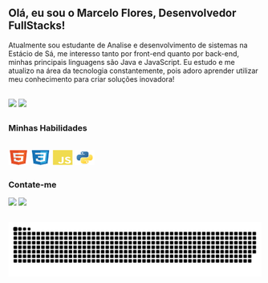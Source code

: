## Olá, eu sou o Marcelo Flores, Desenvolvedor FullStacks! 

<p aling="left">Atualmente sou estudante de Analise e desenvolvimento de sistemas na Estácio de Sá, me interesso tanto por front-end quanto por back-end, minhas principais linguagens são Java e JavaScript. Eu estudo e me atualizo na área da tecnologia constantemente, pois adoro aprender utilizar meu conhecimento para criar soluções inovadora!</p>

<div style="display: inline_block"><br>
  <picture>
  <source
    srcset="https://github-readme-stats.vercel.app/api?username=DevMarceloFlores&show_icons=true&theme=blue-green"
    media="(prefers-color-scheme: dark)"
  />
  <source
    srcset="https://github-readme-stats.vercel.app/api?username=DevMarceloFlores&show_icons=true"
    media="(prefers-color-scheme: light), (prefers-color-scheme: no-preference)"
  />
  <img src="https://github-readme-stats.vercel.app/api?username=DevMarceloFlores&show_icons=true" />
</picture>
<picture>
  <source
    srcset="https://github-readme-stats.vercel.app/api/top-langs/?username=DevMarceloFlores&theme=blue-green"
    media="(prefers-color-scheme: dark)"
  />
  <source
    srcset="https://github-readme-stats.vercel.app/api/top-langs/?username=DevMarceloFlores&show_icons=true"
    media="(prefers-color-scheme: light), (prefers-color-scheme: no-preference)"
  />
  <img src="https://github-readme-stats.vercel.app/api/top-langs/?username=DevMarceloFlores&show_icons=true" />
</picture>
</div>

  ##
<h3 aling="left">Minhas Habilidades</h3>
<div style="display: inline_block"><br>
  <img align="center" alt="HTML" height="30" width="40" src="https://raw.githubusercontent.com/devicons/devicon/master/icons/html5/html5-original.svg">
  <img align="center" alt="CSS" height="30" width="40" src="https://raw.githubusercontent.com/devicons/devicon/master/icons/css3/css3-original.svg">
  <img align="center" alt="Js" height="30" width="40" src="https://raw.githubusercontent.com/devicons/devicon/master/icons/javascript/javascript-plain.svg">
  <img align="center" alt="Python" height="30" width="40" src="https://raw.githubusercontent.com/devicons/devicon/master/icons/python/python-original.svg">
  </div>
  
  ##
 <h3 aling="left"> Contate-me</h3>
<div> 
  <a href = "mailto:dev.marceloflores@gmail.com"><img src="https://img.shields.io/badge/-Gmail-%23333?style=for-the-badge&logo=gmail&logoColor=white" target="_blank"></a>
  <a href="https://www.linkedin.com/in/marcelo-flores-82b497320" target="_blank"><img src="https://img.shields.io/badge/-LinkedIn-%230077B5?style=for-the-badge&logo=linkedin&logoColor=white" target="_blank"></a> 
</div>

##

<picture align="center">
  <source media="(prefers-color-scheme: dark)" srcset="https://raw.githubusercontent.com/mari4souza/mari4souza/output/github-contribution-grid-snake-dark.svg">
  <source media="(prefers-color-scheme: light)" srcset="https://raw.githubusercontent.com/mari4souza/mari4souza/output/github-contribution-grid-snake-dark.svg">
  <img align="center" alt="github contribution grid snake animation" src="https://raw.githubusercontent.com/mari4souza/mari4souza/output/github-contribution-grid-snake.svg">
</picture>
